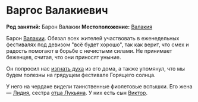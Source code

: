 # Варгос Валакиевич

**Род занятий:** Барон Валакии
**Местоположение:** [Валакия](../../locations/vallaki.md)

Барон [Валакии](../../locations/vallaki.md). Обязал всех жителей участвовать в еженедельных фестивалях под девизом "всё будет хорошо", так как верит, что смех и радость помогают в борьбе с нечистыми силами. Не принимает беженцев, считая, что они приносят уныние.

Он попросил нас [изгнать духа](../../quests/active/exorcise-ghost-in-barons-manor.md) из его дома, а также упомянул, что мы будем полезны на грядущем фестивале Горящего солнца.

У него на чердаке видели таинственные фиолетовые вспышки. Его жена — [Лидия](lidia-vallakovich.md), сестра [отца Лукьяна](father-lucian.md). У них есть сын [Виктор](viktor-vallakovich.md).
